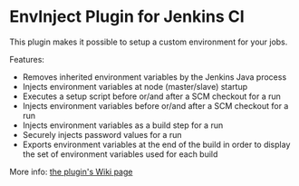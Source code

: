 # EnvInject Plugin for Jenkins CI

This plugin makes it possible to setup a custom environment for your jobs.

Features:
* Removes inherited environment variables by the Jenkins Java process
* Injects environment variables at node (master/slave) startup
* Executes a setup script before or/and after a SCM checkout for a run
* Injects environment variables before or/and after a SCM checkout for a run
* Injects environment variables as a build step for a run
* Securely injects password values for a run
* Exports environment variables at the end of the build in order to display the set of environment variables used for each build

More info: [the plugin's Wiki page][1]

[1]: https://wiki.jenkins-ci.org/display/JENKINS/EnvInject+Plugin
